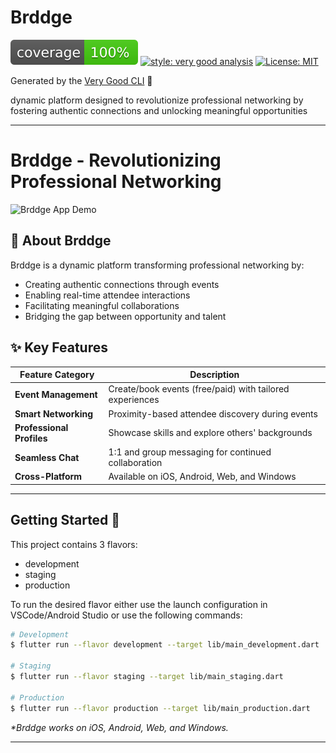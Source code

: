 # Brddge

![coverage][coverage_badge]
[![style: very good analysis][very_good_analysis_badge]][very_good_analysis_link]
[![License: MIT][license_badge]][license_link]

Generated by the [Very Good CLI][very_good_cli_link] 🤖

dynamic platform designed to revolutionize professional networking by fostering authentic connections and unlocking meaningful opportunities

---

# Brddge - Revolutionizing Professional Networking

![Brddge App Demo](https://via.placeholder.com/800x450?text=Brddge+Demo+Video)  


## 🌟 About Brddge

Brddge is a dynamic platform transforming professional networking by:
- Creating authentic connections through events
- Enabling real-time attendee interactions
- Facilitating meaningful collaborations
- Bridging the gap between opportunity and talent

## ✨ Key Features

| Feature Category | Description |
|-----------------|-------------|
| **Event Management** | Create/book events (free/paid) with tailored experiences |
| **Smart Networking** | Proximity-based attendee discovery during events |
| **Professional Profiles** | Showcase skills and explore others' backgrounds |
| **Seamless Chat** | 1:1 and group messaging for continued collaboration |
| **Cross-Platform** | Available on iOS, Android, Web, and Windows |


---

## Getting Started 🚀

This project contains 3 flavors:

- development
- staging
- production

To run the desired flavor either use the launch configuration in VSCode/Android Studio or use the following commands:

```sh
# Development
$ flutter run --flavor development --target lib/main_development.dart

# Staging
$ flutter run --flavor staging --target lib/main_staging.dart

# Production
$ flutter run --flavor production --target lib/main_production.dart
```

_\*Brddge works on iOS, Android, Web, and Windows._

---



[coverage_badge]: coverage_badge.svg
[flutter_localizations_link]: https://api.flutter.dev/flutter/flutter_localizations/flutter_localizations-library.html
[internationalization_link]: https://flutter.dev/docs/development/accessibility-and-localization/internationalization
[license_badge]: https://img.shields.io/badge/license-MIT-blue.svg
[license_link]: https://opensource.org/licenses/MIT
[very_good_analysis_badge]: https://img.shields.io/badge/style-very_good_analysis-B22C89.svg
[very_good_analysis_link]: https://pub.dev/packages/very_good_analysis
[very_good_cli_link]: https://github.com/VeryGoodOpenSource/very_good_cli
